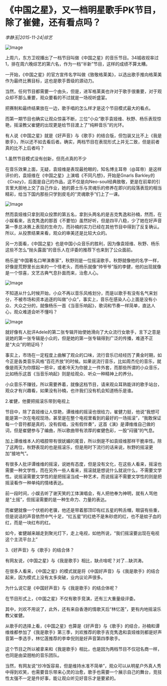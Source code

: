 # 《中国之星》，又一档明星歌手PK节目，除了崔健，还有看点吗？

*李静玉|2015-11-24|综艺*

![Image](http://static.ylzbl.com/uploads/ueditor/php/upload/image/20171018/1508333158801259.jpeg)

上周六，东方卫视播出了一档节目叫做《中国之星》的音乐节目。34城收视率过1，排在周六晚综艺的第六名，作为一档“半新”节目，这样的成绩不算太糟。

一开始，《中国之星》的官方宣传名字叫做《致敬格莱美》，以选出歌手推向格莱美作为最终比赛目标，这也是歌手晋级的源动力。

当然，任何节目都需要一个由头，但是，进军格莱美也许对于歌手很重要，对于观众却不那么重要，观众要看的不过就是一场视听盛宴。

把赛制和最终结果放在一边，歌手唱的怎么样才是这个节目模式最大的看点。

而第一期节目也确实让观众惊喜不断，三位“小众”歌手袁娅维、秋野、杨乐表现惊艳，摇滚教父崔健的出现更是给节目渡上了“纯粹音乐”的光环。

有人说《中国之星》就是《好声音》与《歌手》的结合版，但包装又比不上《我是歌手》，所以还不如去看后者。确实，两档节目在表现形式上并无二致，但是前者真的比不上后者吗？

1.虽然节目模式没有创新，但亮点真的不少

在音乐效果上面，无疑，袁娅维是表现最抢眼的，知名博主耳帝（@耳帝）是这样评价的，袁娅维在《中国之星》上演唱《不同凡想》，开始是Gnarls Barkley的《Crazy》，后面是自己的作品，这不仅是向Neo-soul经典致敬，更是在前辈的引言里大胆地上交了自己作业，她的爵士乐与灵魂乐的修养在即兴的段落表现的相当精彩，给当下国内那些只学到皮毛的“灵魂歌手”们上了一课。

![Image](http://si1.go2yd.com/get-image/0HaG2ZGK6KG)

然而袁娅维只拿到观众投票的第五名，拿到头两名的是吉克隽逸和孙楠，然而，在小娱看来，吉克隽逸的那首《不要怕》虽然好听，但是四平八稳，少了她在好声音第一季总决赛上表现的生命力，而孙楠的实力已经在其他节目中得到了反复确认。所以，从投票结果来看，观众的审美还是比较大众的。

另一方面看，《中国之星》也是中国小众音乐的胜利，因为像袁娅维、秋野、杨乐这些不怎么“抛头露面”的音乐人在评委的推荐下也来到了公众面前。

杨乐是“中国著名口琴演奏家”，秋野则是一位摇滚歌手。秋野就像他的名字一样，好像是荒野里长出来的一个怪老头，而杨乐就像“帅爷爷”版的李健，他的出现就像是一个惊喜，文艺古典气息扑面而来，治愈人心。

![Image](http://si1.go2yd.com/get-image/0HaG2VWLF2G)

不知道从什么时候开始，小众不再以音乐风格划分，而是以歌手有没有名气来划分，不被市场和资本追逐的叫做“小众”，事实上，音乐在感染人心上面是没有小众、大众之分的，就像杨乐一首《当音乐响起》，歌词和节奏一样简单，直达人心，观众难道会听不懂吗？

![Image](http://si1.go2yd.com/get-image/0HaG2WjY6qG)

就好像有人批评Adele的第二张专辑开始使她滑向了大众流行女歌手，言下之意是说她的第一张专辑是小众的，但是她的第一张专辑得到广泛的传播，难道不正是“大众”的明证吗？

事实上，市场在一定程度上曲解了观众的口味，流行音乐已经经历了黄金时期，如今正是各类音乐风格“百花齐放”的时候。如果说流行音乐，比如周杰伦的音乐，就像是雨天为你撑起一把伞，或者冷天为你披上一件外套，而那些所谓的小众音乐，比如杨乐这首《当音乐响起》则是给观众、听众一种精神上的养分。

小众音乐不赚钱，所以需要养着，就像这档节目，请来观众耳熟能详的歌手站台，观众才有兴趣看，如果没有孙楠，也许我们没有机会知道杨乐是谁。

2.崔健，他要把摇滚乐带到电视上

节目中，除了袁娅维让人惊艳，谭维维的摇滚也很给力，崔健力挺，他说“我想可能是第一次在电视现场，甚至是在整个电视里看到的最好的一场摇滚”，“我敢保证每一个音符都是真的，没有假唱，没有假伴奏”，这首《演》是谭维维自己做的词，但是崔健参与了编曲，所以歌曲带有浓厚的崔健色彩，一股“闷骚”的气息。

加上谭维维本人的唱腔带有很妩媚的尾音，所以倒是不如袁娅维那样干脆率性。除了这两位，秋野表现的也是摇滚乐，但是用时下流行的话来说，秋野的摇滚更加“接地气”。

有很多人批评谭维维的摇滚，说她有态度，但是没有文化，在这些人看来，摇滚也需要一种文学性，而在另外一些人看来，摇滚就是想说什么就说什么，不需要文学性。说摇滚需要文学性的是把摇滚当成一种艺术，而说摇滚不需要文学性的则是把摇滚看作一种单纯的情绪表达。

前一段时间，小娱去听了谢天笑的工体演唱会，有人把他奉为神明，就有人骂他是“土摇”，但摇滚需要的是一种生命力、力量的表达。

而崔健就像一个伏枥的老骥，他还是带着那顶印有红五星的鸭舌帽，眼袋有些重，但是说话的声音依然中气十足，“红五星”的红绝不是朱砂痣的红，也不是蚊子血的红，而是一块红布的红。

如今，崔健越来越走到聚光灯下，走上电视，如他所说，“我们摇滚要出现在电视这个主流平台上”

3.《好声音》与《歌手》的结合体？

有网友说，《中国之星》与《我是歌手》相比，缺点啥呢？对了...缺洪涛。

在很多人看来，《中国之星》的模式就是将《中国好声音》与《我是歌手》的结合起来，因为模式上没有太多突破，业内议论声很多。

为什么说它是《中国好声音》与《我是歌手》的结合体呢？

在节目形式上，《中国之星》不仅有歌手竞演，还有三大重量级评委。

其中，刘欢不用说了，此外，还有来自香港的情歌天后“林忆莲”，更有内地摇滚乐教父崔健。

从歌手的选择上看，《中国之星》也算是《好声音》与《歌手》的结合，孙楠和谭维维都参加了《我是歌手》第三季，刘欢推荐的歌手吉克隽逸和袁娅维则都是好声音第一季选手，林忆莲推荐的李幸倪则是好声音第四季歌手。

这个节目之所以被拿来和《我是歌手》相比，也是因为两档节目不仅冠名商一样，也同是由梁翘柏的音乐团队。

当然，有网友说“炒冷饭容易，但是维持水准不简单”，观众可以从明星户外真人秀中得到欢笑，也需要音乐带来心灵的治愈，歌手也需要一个展示自己的舞台，竞技性太强不一定是件好事，能让观众听见好音乐才是要紧的。

